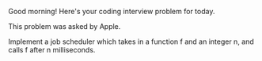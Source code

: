 Good morning! Here's your coding interview problem for today.

This problem was asked by Apple.

Implement a job scheduler which takes in a function f and an integer n, and calls f after n
milliseconds.